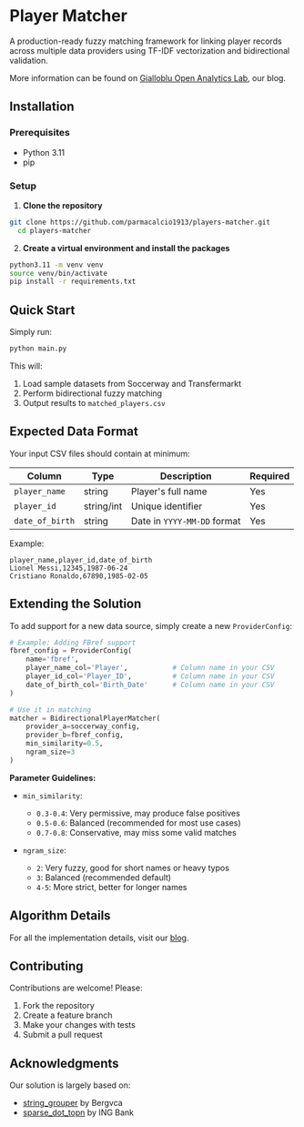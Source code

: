 # Player Matcher

A production-ready fuzzy matching framework for linking player records across multiple data providers using TF-IDF vectorization and bidirectional validation.

More information can be found on [Gialloblu Open Analytics Lab](https://pc1913-perf-analytics.notion.site/Matching-players-across-different-providers-294a95fcfc3280638509dfc3b0e8b8b6), our blog.

## Installation

### Prerequisites

- Python 3.11
- pip

### Setup

1. **Clone the repository**

```bash
git clone https://github.com/parmacalcio1913/players-matcher.git
  cd players-matcher
```

2. **Create a virtual environment and install the packages**

```bash
python3.11 -m venv venv
source venv/bin/activate
pip install -r requirements.txt
```

## Quick Start
Simply run:

```bash
python main.py
```

This will:
1. Load sample datasets from Soccerway and Transfermarkt
2. Perform bidirectional fuzzy matching
3. Output results to `matched_players.csv`

## Expected Data Format

Your input CSV files should contain at minimum:

| Column | Type | Description | Required |
|--------|------|-------------|----------|
| `player_name` | string | Player's full name | Yes |
| `player_id` | string/int | Unique identifier | Yes |
| `date_of_birth` | string | Date in `YYYY-MM-DD` format | Yes |

Example:

```csv
player_name,player_id,date_of_birth
Lionel Messi,12345,1987-06-24
Cristiano Ronaldo,67890,1985-02-05
```

## Extending the Solution

To add support for a new data source, simply create a new `ProviderConfig`:

```python
# Example: Adding FBref support
fbref_config = ProviderConfig(
    name='fbref',
    player_name_col='Player',           # Column name in your CSV
    player_id_col='Player_ID',          # Column name in your CSV
    date_of_birth_col='Birth_Date'      # Column name in your CSV
)

# Use it in matching
matcher = BidirectionalPlayerMatcher(
    provider_a=soccerway_config,
    provider_b=fbref_config,
    min_similarity=0.5,
    ngram_size=3
)
```


**Parameter Guidelines:**

- `min_similarity`:
  - `0.3-0.4`: Very permissive, may produce false positives
  - `0.5-0.6`: Balanced (recommended for most use cases)
  - `0.7-0.8`: Conservative, may miss some valid matches

- `ngram_size`:
  - `2`: Very fuzzy, good for short names or heavy typos
  - `3`: Balanced (recommended default)
  - `4-5`: More strict, better for longer names

## Algorithm Details
For all the implementation details, visit our [blog](https://pc1913-perf-analytics.notion.site/Matching-players-across-different-providers-294a95fcfc3280638509dfc3b0e8b8b6).

## Contributing

Contributions are welcome! Please:

1. Fork the repository
2. Create a feature branch
3. Make your changes with tests
4. Submit a pull request

## Acknowledgments
Our solution is largely based on:
- [string_grouper](https://github.com/Bergvca/string_grouper) by Bergvca
- [sparse_dot_topn](https://github.com/ing-bank/sparse_dot_topn) by ING Bank
